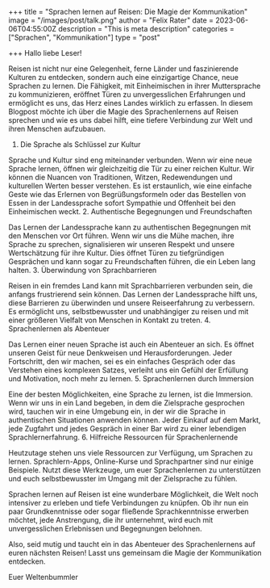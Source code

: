 +++
title = "Sprachen lernen auf Reisen: Die Magie der Kommunikation"
image = "/images/post/talk.png"
author = "Felix Rater"
date = 2023-06-06T04:55:00Z
description = "This is meta description"
categories = ["Sprachen", "Kommunikation"]
type = "post"

+++
Hallo liebe Leser!

Reisen ist nicht nur eine Gelegenheit, ferne Länder und faszinierende Kulturen zu entdecken, sondern auch eine einzigartige Chance, neue Sprachen zu lernen. Die Fähigkeit, mit Einheimischen in ihrer Muttersprache zu kommunizieren, eröffnet Türen zu unvergesslichen Erfahrungen und ermöglicht es uns, das Herz eines Landes wirklich zu erfassen. In diesem Blogpost möchte ich über die Magie des Sprachenlernens auf Reisen sprechen und wie es uns dabei hilft, eine tiefere Verbindung zur Welt und ihren Menschen aufzubauen.
1. Die Sprache als Schlüssel zur Kultur

Sprache und Kultur sind eng miteinander verbunden. Wenn wir eine neue Sprache lernen, öffnen wir gleichzeitig die Tür zu einer reichen Kultur. Wir können die Nuancen von Traditionen, Witzen, Redewendungen und kulturellen Werten besser verstehen. Es ist erstaunlich, wie eine einfache Geste wie das Erlernen von Begrüßungsformeln oder das Bestellen von Essen in der Landessprache sofort Sympathie und Offenheit bei den Einheimischen weckt.
2. Authentische Begegnungen und Freundschaften

Das Lernen der Landessprache kann zu authentischen Begegnungen mit den Menschen vor Ort führen. Wenn wir uns die Mühe machen, ihre Sprache zu sprechen, signalisieren wir unseren Respekt und unsere Wertschätzung für ihre Kultur. Dies öffnet Türen zu tiefgründigen Gesprächen und kann sogar zu Freundschaften führen, die ein Leben lang halten.
3. Überwindung von Sprachbarrieren

Reisen in ein fremdes Land kann mit Sprachbarrieren verbunden sein, die anfangs frustrierend sein können. Das Lernen der Landessprache hilft uns, diese Barrieren zu überwinden und unsere Reiseerfahrung zu verbessern. Es ermöglicht uns, selbstbewusster und unabhängiger zu reisen und mit einer größeren Vielfalt von Menschen in Kontakt zu treten.
4. Sprachenlernen als Abenteuer

Das Lernen einer neuen Sprache ist auch ein Abenteuer an sich. Es öffnet unseren Geist für neue Denkweisen und Herausforderungen. Jeder Fortschritt, den wir machen, sei es ein einfaches Gespräch oder das Verstehen eines komplexen Satzes, verleiht uns ein Gefühl der Erfüllung und Motivation, noch mehr zu lernen.
5. Sprachenlernen durch Immersion

Eine der besten Möglichkeiten, eine Sprache zu lernen, ist die Immersion. Wenn wir uns in ein Land begeben, in dem die Zielsprache gesprochen wird, tauchen wir in eine Umgebung ein, in der wir die Sprache in authentischen Situationen anwenden können. Jeder Einkauf auf dem Markt, jede Zugfahrt und jedes Gespräch in einer Bar wird zu einer lebendigen Sprachlernerfahrung.
6. Hilfreiche Ressourcen für Sprachenlernende

Heutzutage stehen uns viele Ressourcen zur Verfügung, um Sprachen zu lernen. Sprachlern-Apps, Online-Kurse und Sprachpartner sind nur einige Beispiele. Nutzt diese Werkzeuge, um euer Sprachenlernen zu unterstützen und euch selbstbewusster im Umgang mit der Zielsprache zu fühlen.

Sprachen lernen auf Reisen ist eine wunderbare Möglichkeit, die Welt noch intensiver zu erleben und tiefe Verbindungen zu knüpfen. Ob ihr nun ein paar Grundkenntnisse oder sogar fließende Sprachkenntnisse erwerben möchtet, jede Anstrengung, die ihr unternehmt, wird euch mit unvergesslichen Erlebnissen und Begegnungen belohnen.

Also, seid mutig und taucht ein in das Abenteuer des Sprachenlernens auf euren nächsten Reisen! Lasst uns gemeinsam die Magie der Kommunikation entdecken.

Euer Weltenbummler